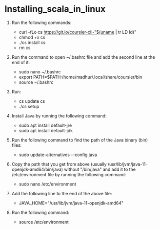 # Installing_scala_in_linux

1. Run the following commands:
   - curl -fLo cs https://git.io/coursier-cli-"$(uname | tr LD ld)"
   - chmod +x cs
   - ./cs install cs
   - rm cs

2. Run the command to open ~/.bashrc file and add the second line at the end of it:
   - sudo nano ~/.bashrc
   - export PATH=$PATH:/home/madhur/.local/share/coursier/bin
   - source ~/.bashrc

3. Run:
   - cs update cs
   - ./cs setup

4. Install Java by running the following command:
   - sudo apt install default-jre
   - sudo apt install default-jdk

5. Run the following command to find the path of the Java binary (bin) files:
   - sudo update-alternatives --config java

6. Copy the path that you get from above (usually /usr/lib/jvm/java-11-openjdk-amd64/bin/java) without "/bin/java" and add it to the /etc/environment file by running the following command:
   - sudo nano /etc/environment

7. Add the following line to the end of the above file:
   - JAVA_HOME="/usr/lib/jvm/java-11-openjdk-amd64"

8. Run the following command:
   - source /etc/environment
